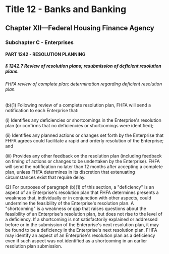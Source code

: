 
# Title 12 - Banks and Banking
## Chapter XII—Federal Housing Finance Agency
### Subchapter C - Enterprises
#### PART 1242 - RESOLUTION PLANNING
##### § 1242.7 Review of resolution plans; resubmission of deficient resolution plans.
###### FHFA review of complete plan; determination regarding deficient resolution plan.

(b)(1) Following review of a complete resolution plan, FHFA will send a notification to each Enterprise that:

(i) Identifies any deficiencies or shortcomings in the Enterprise's resolution plan (or confirms that no deficiencies or shortcomings were identified);

(ii) Identifies any planned actions or changes set forth by the Enterprise that FHFA agrees could facilitate a rapid and orderly resolution of the Enterprise; and

(iii) Provides any other feedback on the resolution plan (including feedback on timing of actions or changes to be undertaken by the Enterprise). FHFA will send the notification no later than 12 months after accepting a complete plan, unless FHFA determines in its discretion that extenuating circumstances exist that require delay.

(2) For purposes of paragraph (b)(1) of this section, a "deficiency" is an aspect of an Enterprise's resolution plan that FHFA determines presents a weakness that, individually or in conjunction with other aspects, could undermine the feasibility of the Enterprise's resolution plan. A "shortcoming" is a weakness or gap that raises questions about the feasibility of an Enterprise's resolution plan, but does not rise to the level of a deficiency. If a shortcoming is not satisfactorily explained or addressed before or in the submission of the Enterprise's next resolution plan, it may be found to be a deficiency in the Enterprise's next resolution plan. FHFA may identify an aspect of an Enterprise's resolution plan as a deficiency even if such aspect was not identified as a shortcoming in an earlier resolution plan submission.
